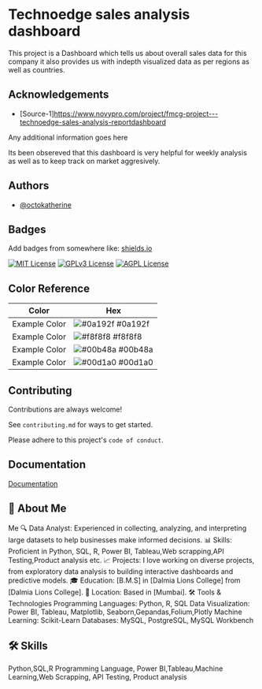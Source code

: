 
# Technoedge sales analysis dashboard

This project is a Dashboard which tells us about overall sales data for this company it also provides us with indepth visualized data as per regions as well as countries.
## Acknowledgements

 - [Source-1]https://www.novypro.com/project/fmcg-project---technoedge-sales-analysis-reportdashboard


Any additional information goes here

Its been obsereved that this dashboard is very helpful for weekly analysis as well as to keep track on market aggresively.
## Authors

- [@octokatherine](https://www.github.com/octokatherine)


## Badges

Add badges from somewhere like: [shields.io](https://shields.io/)

[![MIT License](https://img.shields.io/badge/License-MIT-green.svg)](https://choosealicense.com/licenses/mit/)
[![GPLv3 License](https://img.shields.io/badge/License-GPL%20v3-yellow.svg)](https://opensource.org/licenses/)
[![AGPL License](https://img.shields.io/badge/license-AGPL-blue.svg)](http://www.gnu.org/licenses/agpl-3.0)

## Color Reference

| Color             | Hex                                                                |
| ----------------- | ------------------------------------------------------------------ |
| Example Color | ![#0a192f](https://via.placeholder.com/10/0a192f?text=+) #0a192f |
| Example Color | ![#f8f8f8](https://via.placeholder.com/10/f8f8f8?text=+) #f8f8f8 |
| Example Color | ![#00b48a](https://via.placeholder.com/10/00b48a?text=+) #00b48a |
| Example Color | ![#00d1a0](https://via.placeholder.com/10/00b48a?text=+) #00d1a0 |


## Contributing

Contributions are always welcome!

See `contributing.md` for ways to get started.

Please adhere to this project's `code of conduct`.


## Documentation

[Documentation](https://linktodocumentation)


## 🚀 About Me
Me
🔍 Data Analyst: Experienced in collecting, analyzing, and interpreting large datasets to help businesses make informed decisions.
📊 Skills: Proficient in Python, SQL, R, Power BI, Tableau,Web scrapping,API Testing,Product analysis etc.
📈 Projects: I love working on diverse projects, from exploratory data analysis to building interactive dashboards and predictive models.
🎓 Education: [B.M.S] in [Dalmia Lions College] from [Dalmia Lions College].
📍 Location: Based in [Mumbai].
🛠️ Tools & Technologies
Programming Languages: Python, R, SQL
Data Visualization: Power BI, Tableau, Matplotlib, Seaborn,Gepandas,Folium,Plotly
Machine Learning: Scikit-Learn
Databases: MySQL, PostgreSQL, MySQL Workbench


## 🛠 Skills
Python,SQL,R Programming Language, Power BI,Tableau,Machine Learning,Web Scrapping, API Testing, Product analysis
